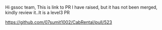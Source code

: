 Hi gssoc team,
This is link to PR I have raised, but it has not been merged, kindly review it..It is a level3 PR

https://github.com/07sumit1002/CabRental/pull/523
